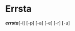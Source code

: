 <html>
<h1>Errsta</h1>
<p> <b><em>errsta</em></b>[-i] [-p] [-a] [-e] [-r] [-u]</p>
    
</body>
</html>

